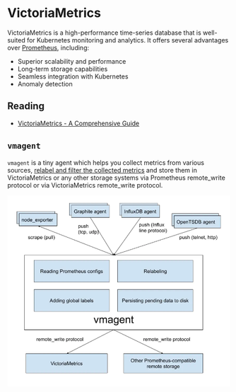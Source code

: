 # VictoriaMetrics

VictoriaMetrics is a high-performance time-series database that is well-suited for Kubernetes monitoring and analytics. It offers several advantages over [Prometheus](../prometheus/), including:

- Superior scalability and performance
- Long-term storage capabilities
- Seamless integration with Kubernetes
- Anomaly detection

## Reading

- [VictoriaMetrics - A Comprehensive Guide](https://medium.com/@seifeddinerajhi/victoriametrics-a-comprehensive-guide-comparing-it-to-prometheus-and-implementing-kubernetes-03eb8feb0cc2)

## `vmagent`

`vmagent` is a tiny agent which helps you collect metrics from various sources, [relabel and filter the collected metrics](https://docs.victoriametrics.com/vmagent.html#relabeling) and store them in VictoriaMetrics or any other storage systems via Prometheus remote_write protocol or via VictoriaMetrics remote_write protocol.

![](vmagent.webp)

